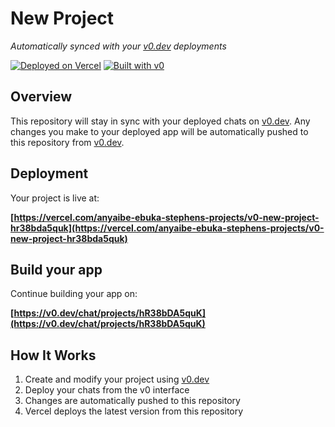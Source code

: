 # New Project

*Automatically synced with your [v0.dev](https://v0.dev) deployments*

[![Deployed on Vercel](https://img.shields.io/badge/Deployed%20on-Vercel-black?style=for-the-badge&logo=vercel)](https://vercel.com/anyaibe-ebuka-stephens-projects/v0-new-project-hr38bda5quk)
[![Built with v0](https://img.shields.io/badge/Built%20with-v0.dev-black?style=for-the-badge)](https://v0.dev/chat/projects/hR38bDA5quK)

## Overview

This repository will stay in sync with your deployed chats on [v0.dev](https://v0.dev).
Any changes you make to your deployed app will be automatically pushed to this repository from [v0.dev](https://v0.dev).

## Deployment

Your project is live at:

**[https://vercel.com/anyaibe-ebuka-stephens-projects/v0-new-project-hr38bda5quk](https://vercel.com/anyaibe-ebuka-stephens-projects/v0-new-project-hr38bda5quk)**

## Build your app

Continue building your app on:

**[https://v0.dev/chat/projects/hR38bDA5quK](https://v0.dev/chat/projects/hR38bDA5quK)**

## How It Works

1. Create and modify your project using [v0.dev](https://v0.dev)
2. Deploy your chats from the v0 interface
3. Changes are automatically pushed to this repository
4. Vercel deploys the latest version from this repository